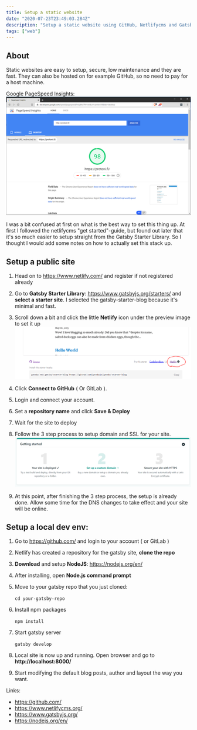 ```yaml
---
title: Setup a static website
date: "2020-07-23T23:49:03.284Z"
description: "Setup a static website using GitHub, Netlifycms and Gatsby"
tags: ["web"]
---
```


## About

Static websites are easy to setup, secure, low maintenance and they are fast. 
They can also be hosted on for example GitHub, so no need to pay for a host machine.

Google PageSpeed Insights:
![PageSpeed](./pageSpeeds.PNG)

I was a bit confused at first on what is the best way to set this thing up.
At first I followed the netlifycms "get started"-guide, but found out later that it's so much easier to setup straight
from the Gatsby Starter Library. So I thought I would add some notes on how to actually set this stack up.


## Setup a public site
1. Head on to https://www.netlify.com/ and register if not registered already

2. Go to **Gatsby Starter Library**: https://www.gatsbyjs.org/starters/ and **select a starter site**. I selected the 
gatsby-starter-blog because it's minimal and fast.

3. Scroll down a bit and click the little **Netlify** icon under the preview image to set it up
![Starter](./setupStarter.PNG)

4. Click **Connect to GitHub** ( Or GitLab ).

5. Login and connect your account.

6. Set a **repository name** and click **Save & Deploy**

7. Wait for the site to deploy

8. Follow the 3 step process to setup domain and SSL for your site.
![Setup process](./process.PNG)

9. At this point, after finishing the 3 step process, the setup is already done. 
Allow some time for the DNS changes to take effect and your site will be online.

## Setup a local dev env:
1. Go to https://github.com/ and login to your account ( or GitLab )
2. Netlify has created a repository for the gatsby site, **clone the repo**
3. **Download** and setup **NodeJS**: https://nodejs.org/en/
4. After installing, open **Node.js command prompt**
5. Move to your gatsby repo that you just cloned:

    ```cd your-gatsby-repo```
6. Install npm packages

    ```npm install```
7. Start gatsby server

    ```gatsby develop```
8. Local site is now up and running. Open browser and go to **http://localhost:8000/**

9. Start modifying the default blog posts, author and layout the way you want.


Links:
* https://github.com/
* https://www.netlifycms.org/
* https://www.gatsbyjs.org/
* https://nodejs.org/en/


